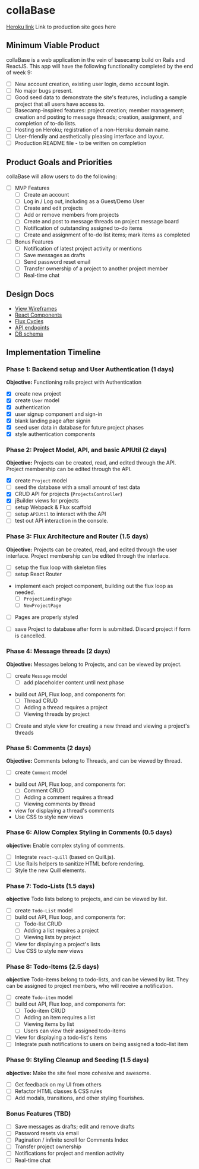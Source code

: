# collaBase

[Heroku link][heroku] Link to production site goes here

[heroku]: http://www.herokuapp.com

## Minimum Viable Product

collaBase is a web application in the vein of basecamp build on Rails and ReactJS.  This app will have the following functionality completed by the end of week 9:

- [ ] New account creation, existing user login, demo account login.
- [ ] No major bugs present.
- [ ] Good seed data to demonstrate the site's features, including a sample project that all users have access to.
- [ ] Basecamp-inspired features: project creation; member management; creation and posting to message threads; creation, assignment, and completion of to-do lists.
- [ ] Hosting on Heroku; registration of a non-Heroku domain name.
- [ ] User-friendly and aesthetically pleasing interface and layout.
- [ ] Production README file - to be written on completion

## Product Goals and Priorities

collaBase will allow users to do the following:

- [ ] MVP Features
  - [ ] Create an account
  - [ ] Log in / Log out, including as a Guest/Demo User
  - [ ] Create and edit projects
  - [ ] Add or remove members from projects
  - [ ] Create and post to message threads on project message board
  - [ ] Notification of outstanding assigned to-do items
  - [ ] Create and assignment of to-do list items; mark items as completed
- [ ] Bonus Features
  - [ ] Notification of latest project activity or mentions
  - [ ] Save messages as drafts
  - [ ] Send password reset email
  - [ ] Transfer ownership of a project to another project member
  - [ ] Real-time chat

## Design Docs
* [View Wireframes][views]
* [React Components][components]
* [Flux Cycles][flux-cycles]
* [API endpoints][api-endpoints]
* [DB schema][schema]

[views]: ./docs/views.md
[components]: ./docs/components.md
[flux-cycles]: ./docs/flux-cycles.md
[api-endpoints]: ./docs/api-endpoints.md
[schema]: ./docs/schema.md

## Implementation Timeline

### Phase 1: Backend setup and User Authentication (1 days)

**Objective:** Functioning rails project with Authentication

- [x] create new project
- [x] create `User` model
- [x] authentication
- [x] user signup component and sign-in
- [x] blank landing page after signin
- [x] seed user data in database for future project phases
- [x] style authentication components

### Phase 2: Project Model, API, and basic APIUtil (2 days)

**Objective:** Projects can be created, read, and edited through the API. Project membership can be edited through the API.

- [x] create `Project` model
- [ ] seed the database with a small amount of test data
- [x] CRUD API for projects (`ProjectsController`)
- [x] jBuilder views for projects
- [ ] setup Webpack & Flux scaffold
- [ ] setup `APIUtil` to interact with the API
- [ ] test out API interaction in the console.

<!-- Time elapsed: 3 days -->

### Phase 3: Flux Architecture and Router (1.5 days)

**Objective:** Projects can be created, read, and edited through the user interface. Project membership can be edited through the interface.

- [ ] setup the flux loop with skeleton files
- [ ] setup React Router
- implement each project component, building out the flux loop as needed.
  - [ ] `ProjectLandingPage`
  - [ ] `NewProjectPage`
- [ ] Pages are properly styled
- [ ] save Project to database after form is submitted. Discard project if form is cancelled.

  <!-- Time elapsed: 3.5 days -->

### Phase 4: Message threads (2 days)

**Objective:** Messages belong to Projects, and can be viewed by project.

- [ ] create `Message` model
  - [ ] add placeholder content until next phase
- build out API, Flux loop, and components for:
  - [ ] Thread CRUD
  - [ ] Adding a thread requires a project
  - [ ] Viewing threads by project
- [ ] Create and style view for creating a new thread and viewing a project's threads

<!-- Time elapsed: 5 days -->


### Phase 5: Comments (2 days)

**Objective:** Comments belong to Threads, and can be viewed by thread.

- [ ] create `Comment` model
- build out API, Flux loop, and components for:
  - [ ] Comment CRUD
  - [ ] Adding a comment requires a thread
  - [ ] Viewing comments by thread
- view for displaying a thread's comments
- Use CSS to style new views

<!-- Time elapsed: 6 days -->

### Phase 6: Allow Complex Styling in Comments (0.5 days)

**objective:** Enable complex styling of comments.

- [ ] Integrate `react-quill` (based on Quill.js).
- [ ] Use Rails helpers to sanitize HTML before rendering.
- [ ] Style the new Quill elements.

<!-- Time elapsed: 6.5 days -->

### Phase 7: Todo-Lists (1.5 days)

**objective** Todo lists belong to projects, and can be viewed by list.
- [ ] create `Todo-List` model
- [ ] build out API, Flux loop, and components for:
  - [ ] Todo-list CRUD
  - [ ] Adding a list requires a project
  - [ ] Viewing lists by project
- [ ] View for displaying a project's lists
- [ ] Use CSS to style new views

### Phase 8: Todo-Items (2.5 days)

**objective** Todo-items belong to todo-lists, and can be viewed by list. They
can be assigned to project members, who will receive a notification.
- [ ] create `Todo-item` model
- [ ] build out API, Flux loop, and components for:
  - [ ] Todo-item CRUD
  - [ ] Adding an item requires a list
  - [ ] Viewing items by list
  - [ ] Users can view their assigned todo-items
- [ ] View for displaying a todo-list's items
- [ ] Integrate push notifications to users on being assigned a todo-list item

### Phase 9: Styling Cleanup and Seeding (1.5 days)

**objective:** Make the site feel more cohesive and awesome.

- [ ] Get feedback on my UI from others
- [ ] Refactor HTML classes & CSS rules
- [ ] Add modals, transitions, and other styling flourishes.

<!-- Time elapsed: 7.5 days -->


### Bonus Features (TBD)
- [ ] Save messages as drafts; edit and remove drafts
- [ ] Password resets via email
- [ ] Pagination / infinite scroll for Comments Index
- [ ] Transfer project ownership
- [ ] Notifications for project and mention activity
- [ ] Real-time chat

<!--

[phase-one]: ./docs/phases/phase1.md
[phase-two]: ./docs/phases/phase2.md
[phase-three]: ./docs/phases/phase3.md
[phase-four]: ./docs/phases/phase4.md
[phase-five]: ./docs/phases/phase5.md

 -->

